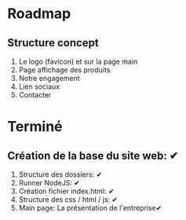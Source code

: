 # Roadmap

## Structure concept
1. Le logo (favicon) et sur la page main
2. Page affichage des produits
3. Notre engagement
4. Lien sociaux
5. Contacter


# Terminé
## Création de la base du site web: ✔
1. Structure des dossiers: ✔
2. Runner NodeJS: ✔
3. Création fichier index.html: ✔
4. Structure des css / html / js: ✔
5. Main page: La présentation de l'entreprise✔
